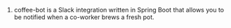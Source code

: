 1) coffee-bot is a Slack integration written in Spring Boot that allows you to be notified when a co-worker brews a fresh pot.
